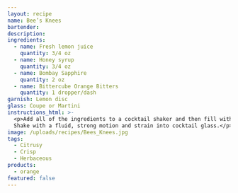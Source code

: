 ```yaml
---
layout: recipe
name: Bee’s Knees
bartender:
description:
ingredients:
  - name: Fresh lemon juice
    quantity: 3/4 oz
  - name: Honey syrup
    quantity: 3/4 oz
  - name: Bombay Sapphire
    quantity: 2 oz
  - name: Bittercube Orange Bitters
    quantity: 1 dropper/dash
garnish: Lemon disc
glass: Coupe or Martini
instructions_html: >-
  <p>Add all of the ingredients to a cocktail shaker and then fill with ice.
  Shake with a fluid, strong motion and strain into cocktail glass.</p>
image: /uploads/recipes/Bees_Knees.jpg
tags:
  - Citrusy
  - Crisp
  - Herbaceous
products:
  - orange
featured: false
---
```



